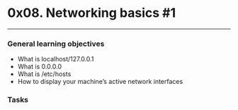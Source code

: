# 0x08. Networking basics #1
___

### General learning objectives
- What is localhost/127.0.0.1
- What is 0.0.0.0
- What is /etc/hosts
- How to display your machine’s active network interfaces

### Tasks
